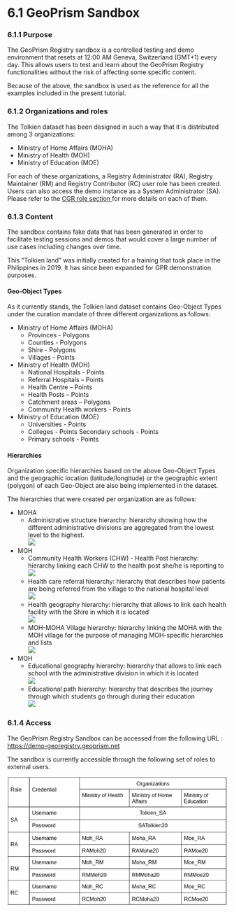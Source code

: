 # 6.1 GeoPrism Sandbox

### 6.1.1 Purpose

The GeoPrism Registry sandbox is a controlled testing and demo environment that resets at 12:00 AM Geneva, Switzerland (GMT+1) every day. This allows users to test and learn about the GeoPrism Registry functionalities without the risk of affecting some specific content.

Because of the above, the sandbox is used as the reference for all the examples included in the present tutorial.

### 6.1.2 Organizations and roles

The Tolkien dataset has been designed in such a way that it is distributed among 3 organizations: &#x20;

* Ministry of Home Affairs (MOHA)&#x20;
* Ministry of Health (MOH)&#x20;
* Ministry of Education (MOE)

For each of these organizations, a Registry Administrator (RA), Registry Maintainer (RM) and Registry Contributor (RC) user role has been created. Users can also access the demo instance as a System Administrator (SA). Please refer to the [CGR role section ](../geoprism-registry-key-components/#5.3-user-roles-and-their-rights)for more details on each of them.

### 6.1.3 Content

The sandbox contains fake data that has been generated in order to facilitate testing sessions and demos that would cover a large number of use cases including changes over time.

This “Tolkien land” was initially created for a training that took place in the Philippines in 2019. It has since been expanded for GPR demonstration purposes.

#### Geo-Object Types

As it currently stands, the Tolkien land dataset contains Geo-Object Types under the curation mandate of three different organizations as follows:&#x20;

* Ministry of Home Affairs (MOHA)&#x20;
  * Provinces - Polygons&#x20;
  * Counties - Polygons&#x20;
  * Shire - Polygons&#x20;
  * Villages - Points&#x20;
* Ministry of Health (MOH)&#x20;
  * National Hospitals - Points&#x20;
  * Referral Hospitals – Points&#x20;
  * Health Centre – Points&#x20;
  * Health Posts – Points&#x20;
  * Catchment areas – Polygons&#x20;
  * Community Health workers - Points&#x20;
* Ministry of Education (MOE)&#x20;
  * Universities - Points&#x20;
  * Colleges - Points Secondary schools - Points&#x20;
  * Primary schools - Points

#### Hierarchies

Organization specific hierarchies based on the above Geo-Object Types and the geographic location (latitude/longitude) or the geographic extent (polygon) of each Geo-Object are also being implemented in the dataset.

The hierarchies that were created per organization are as follows:

* MOHA&#x20;
  * Administrative structure hierarchy: hierarchy showing how the different administrative divisions are aggregated from the lowest level to the highest.\
    ![](https://lh3.googleusercontent.com/4UsBNirqTK0IpOyc3fNSZjMC1YjokQAFKMBgvlNSJc8zeLUCVTXtpd3ggyBcAZOoAJctNYT0NahJiqdXXEZxUspxTkZ8NSPM7i7\_z-GPXJVwx-gwt9oGIsaWlhDXZhc5\_FG4C2ZAjMMqi-EpXKxgniJNYOieG7kBY2xE3L8qctSLAknn\_-MjME5d)
* MOH
  * Community Health Workers (CHW) - Health Post hierarchy: hierarchy linking each CHW to the health post she/he is reporting to\
    ![](https://lh3.googleusercontent.com/j1wjHMr6XV8aWsAx0gsE1a0nAHlMv0LwGon0pmQ0JArSpyJuVn0s7skJPhjAoia901W9q4XS7KicWlqeNY3oPHlBzt9x4b9HrIbjPezY6wdj5DT9p5e3aiK5D0zlR8i0CPN32URr2hEd\_-TofVNARBktra5vRH0MysSqSv94OM9BWO8bjfeIKpOL)
  * Health care referral hierarchy: hierarchy that describes how patients are being referred from the village to the national hospital level\
    ![](https://lh6.googleusercontent.com/wMYOwYZMl6dagIUS3L7V\_vWofo5duYia-TdEU\_8IGpQoys5g2vOqtDzxT-g0FukNln0-WSG6RBHM75Uk-uw\_m5u5KzgkS-eXdypd09WYdhAkFU6mYmjKjWA3e4JbB1AoBaPPAY9XwjYTavv7UhYvroJleUbTozgC72mIOcbbpyH4fnisISZrUMEa)
  * Health geography hierarchy: hierarchy that allows to link each health facility with the Shire in which it is located\
    ![](https://lh5.googleusercontent.com/gQLefeAo5O9U1KfMVbWth17LvEN8JOKiukH0ftIPbn6tOjdBOPaq6Z\_n5UhCaARpmJTPHyiBQ5X0QpTlpI-UQiuPaPnGEXlWc3z3DsyWBA3MqeVlvFqwWVhrqgExuK9ESpgajv7IaW7vpu9XolMMKg35Mj2u1UG9uLyKijKwAkrimtekp02r9RxP)
  * MOH-MOHA Village hierarchy: hierarchy linking the MOHA with the MOH village for the purpose of managing MOH-specific hierarchies and lists\
    ![](https://lh5.googleusercontent.com/FDOl2jLp3PSDFbP6S6DXpFI2EX6J\_K6oYNKjrcpSNZPVAIubGRZKhVpWpa1woU\_UbriRjL2aQEMmJwEsIOYGDcQ1C09zTbCLyffyPkdOT3\_SNCYSX34ai3DVZhfNzLPt5KyAsvEHIYSwtvruyX8YEM0DVL7RljOGTNtzk0EzSr9Mu5VR9dbJPaIG)
* MOH
  * Educational geography hierarchy: hierarchy that allows to link each school with the administrative division in which it is located\
    ![](https://lh4.googleusercontent.com/eNqXvK5Q1v1XKOmcnD2cW3Q9JAOYf8KxstTjpim\_azV7SF-a\_XyJrmeiwv8xfoTJ7gOG4UiuCk\_8YDjhaNJpbYx1CSf2TDsACNah91hIP9iFfwLlY5OeNfQeNOiMKjJoLI-6\_93Neln0fYqAmQ7DO5GQnySj0iLGbVWCtuVfyYQzTYP4BtyquzQb)
  * Educational path hierarchy: hierarchy that describes the journey through which students go through during their education\
    ![](https://lh4.googleusercontent.com/v7vCOkEgbMpdrnzfLIJOmrhQT89tZR-bmf9WDfklkKniIhMFxZguGEI5R4G2QR5GzIl3iSuWgPR\_TcDmumb3lAx1AfJdCvk9orBIBS72EiOR5CeJIumanfUOT3S\_5O6cCXlJH-tO9JzNovtA0iicy8eRrYT5uwi17ctXtN2maQEwlvu6OGhF\_GaY)

### 6.1.4 Access

The GeoPrism Registry Sandbox can be accessed from the following URL : https://demo-georegistry.geoprism.net

The sandbox is currently accessible through the following set of roles to external users.

![](<../../../.gitbook/assets/Screenshot from 2022-09-28 15-56-36.png>)
